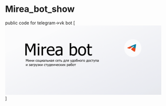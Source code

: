 # Mirea_bot_show
public code for telegram->vk bot
[![GitHub Banner](./assets/wrapper_for_github.png)]
